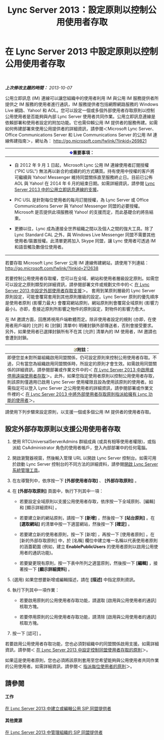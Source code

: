 ﻿---
title: Lync Server 2013：設定原則以控制公用使用者存取
TOCTitle: 設定原則以控制公用使用者存取
ms:assetid: 090aea0f-ef0b-49da-9c80-02d9279f2fa6
ms:mtpsurl: https://technet.microsoft.com/zh-tw/library/Gg520946(v=OCS.15)
ms:contentKeyID: 49290019
ms.date: 08/10/2015
mtps_version: v=OCS.15
ms.translationtype: HT
---

# 在 Lync Server 2013 中設定原則以控制公用使用者存取

 

_**上次修改主題的時間：** 2013-10-07_

公用立即訊息 (IM) 連線可以讓您組織中的使用者利用 IM 與公用 IM 服務提供者所提供之 IM 服務的使用者進行通訊，IM 服務提供者包括網際網路服務的 Windows Live 網路、Yahoo\! 和 AOL。您可以設定一個或多個外部使用者存取原則以控制公用使用者是否能夠與內部 Lync Server 使用者共同作業。公用立即訊息連線是依賴部署和使用者設定的附加功能。它也需仰賴公用 IM 提供者的服務佈建。如需如何佈建部署來使用公用提供者的詳細資訊，請參閱＜Microsoft Lync Server、Office Communications Server 和 Live Communications Server 的公用 IM 連線佈建指南＞，網址為： <http://go.microsoft.com/fwlink/?linkid=269821>

<table>
<colgroup>
<col style="width: 100%" />
</colgroup>
<thead>
<tr class="header">
<th><img src="images/Gg412908.important(OCS.15).gif" title="important" alt="important" />重要事項：</th>
</tr>
</thead>
<tbody>
<tr class="odd">
<td><ul>
<li><p>自 2012 年 9 月 1 日起，Microsoft Lync 公用 IM 連線使用者訂閱授權 (&quot;PIC USL&quot;) 無法再以新合約或續約的方式購買。持有使用中授權的客戶將可繼續與 Yahoo! Messenger 維持同盟關係直至服務終止日。目前已公佈 AOL 與 Yahoo! 在 2014 年 6 月的結束日期。如需詳細資訊，請參閱 <a href="lync-server-2013-support-for-public-instant-messenger-connectivity.md">Lync Server 2013 中的公用立即訊息連線的支援</a>。</p></li>
<li><p>PIC USL 是針對每位使用者的每月訂閱授權，為 Lync Server 或 Office Communications Server 與 Yahoo! Messenger 同盟的必要授權。Microsoft 是否提供此項服務視 Yahoo! 的支援而定，而此基礎合約將告結束。</p></li>
<li><p>更勝以往，Lync 成為連接全世界組織之間以及個人之間的強大工具。除了 Lync Standard CAL 之外，與 Windows Live Messenger 同盟不需要其他使用者/裝置授權。此清單更將加入 Skype 同盟，讓 Lync 使用者可透過 IM 和語音觸及數億位使用者。</p></li>
</ul></td>
</tr>
</tbody>
</table>


若要存取 Microsoft Lync Server 公用 IM 連線佈建網站，請使用下列連結： <http://go.microsoft.com/fwlink/?linkid=212638>

若要控制公用使用者存取權，您可以在全域、網站和使用者層級設定原則。如需您可以設定之原則類型的詳細資訊，請參閱部署文件或規劃文件中的＜ [在 Lync Server 2013 中設定外部使用者存取支援](lync-server-2013-configuring-support-for-external-user-access.md)＞。 套用到某原則層級的 Lync Server 原則設定，可能會覆寫套用到其他原則層級的設定。Lync Server 原則的優先順序是使用者原則 (影響力最大) 會覆寫網站原則，網站原則則會覆寫全域原則 (影響力最小)。亦即，愈接近原則所影響之物件的原則設定，對物件的影響力愈大。

在 IM 邀請方面，回應將視用戶端軟體而定。除非使用者設定的規則 (亦即，在使用者用戶端的 \[允許\] 和 \[封鎖\] 清單中) 明確封鎖外部傳送者，否則會接受要求。另外，如果使用者已選擇封鎖所有不在其 \[允許\] 清單內的 IM 使用者，IM 邀請也會遭到封鎖。

<table>
<thead>
<tr class="header">
<th><img src="images/Gg398811.note(OCS.15).gif" title="note" alt="note" />附註：</th>
</tr>
</thead>
<tbody>
<tr class="odd">
<td>即便您並未對所屬組織啟用同盟關係，仍可設定原則來控制公用使用者存取。不過，只有當您為組織啟用同盟關係時，所設定的原則才會生效。如需啟用同盟關係的詳細資訊，請參閱部署或作業文件中的＜ <a href="lync-server-2013-enable-or-disable-remote-user-access.md">在 Lync Server 2013 中啟用或停用遠端使用者存取</a>＞。此外，如果您指定使用者原則以控制公用使用者存取，則該原則僅適用已啟用 Lync Server 使用權限且設為使用該原則的使用者。如需指定可以登入 Lync Server 之公用使用者的詳細資訊，請參閱部署或作業文件裡的＜ <a href="lync-server-2013-assign-an-external-user-access-policy-to-a-lync-enabled-user.md">在 Lync Server 2013 中將外部使用者存取原則指派給擁有 Lync 功能的使用者</a>＞。</td>
</tr>
</tbody>
</table>


請使用下列步驟來設定原則，以支援一個或多個公用 IM 提供者的使用者存取。

## 設定外部存取原則以支援公用使用者存取

1.  使用 RTCUniversalServerAdmins 群組成員 (或具有相等使用者權限)，或指派給 CsAdministrator 角色的使用者帳戶，登入內部部署中的任何電腦。

2.  開啟瀏覽器視窗，然後輸入管理 URL 以開啟 Lync Server 控制台。如需可用於啟動 Lync Server 控制台的不同方法的詳細資料，請參閱[開啟 Lync Server 系統管理工具](lync-server-2013-open-lync-server-administrative-tools.md)。

3.  在左導覽列中，依序按一下 **\[外部使用者存取\]** 、 **\[外部存取原則\]** 。

4.  在 **\[外部存取原則\]** 頁面中，執行下列其中一項：
    
      - 若要設定全域原則以支援公用使用者存取，依序按一下全域原則、\[編輯\] 和 \[顯示詳細資料\] 。
    
      - 若要建立新的網站原則，請按一下 **\[新增\]** ，然後按一下 **\[站台原則\]** 。在 **\[選取網站\]** 的清單中按一下適當網站，然後按一下 **\[確定\]** 。
    
      - 若要建立新的使用者原則，按一下 \[新增\] ，再按一下 \[使用者原則\] 。在 \[新的外部存取原則\] 中，於 \[名稱\] 欄位中建立唯一名稱以代表使用者原則的涵蓋範圍 (例如，建立 **EnablePublicUsers** 的使用者原則以啟用公用使用者的通訊功能)。
    
      - 若要變更現有原則，按一下表中所列之適當原則，然後按一下 **\[編輯\]** ，接著按一下 **\[顯示詳細資料\]** 。

5.  (選用) 如果您想要新增或編輯描述，請在 **\[描述\]** 中指定原則資訊。

6.  執行下列其中一項作業：
    
      - 若要啟用原則的公用使用者存取功能，請選取 \[啟用與公用使用者的通訊\] 核取方塊。
    
      - 若要停用原則的公用使用者存取功能，請清除 \[啟用與公用使用者的通訊\] 核取方塊。

7.  按一下 \[認可\] 。

若要啟用公用使用者存取功能，您也必須對組織中的同盟關係啟用支援。如需詳細資訊，請參閱＜ [在 Lync Server 2013 中設定控制同盟使用者存取的原則](lync-server-2013-configure-policies-to-control-federated-user-access.md)＞。

如果這是使用者原則，您也必須將該原則套用至您希望能夠與公用使用者共同作業的公用使用者。如需詳細資訊，請參閱＜ [指派每位使用者的原則](lync-server-2013-assigning-per-user-policies.md)＞。

## 請參閱

#### 工作

[在 Lync Server 2013 中建立或編輯公用 SIP 同盟提供者](lync-server-2013-create-or-edit-public-sip-federated-providers.md)  

#### 其他資源

[在 Lync Server 2013 中管理組織的 SIP 同盟提供者](lync-server-2013-manage-sip-federated-providers-for-your-organization.md)

